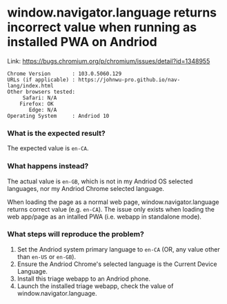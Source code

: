 # window.navigator.language returns incorrect value when running as installed PWA on Andriod

Link: https://bugs.chromium.org/p/chromium/issues/detail?id=1348955

```
Chrome Version       : 103.0.5060.129
URLs (if applicable) : https://johnwu-pro.github.io/nav-lang/index.html
Other browsers tested:
     Safari: N/A
    Firefox: OK
       Edge: N/A
Operating System     : Andriod 10
```

### What is the expected result?
The expected value is `en-CA`.

### What happens instead?
The actual value is `en-GB`, which is not in my Andriod OS selected languages, nor my Andriod Chrome selected language.

When loading the page as a normal web page, window.navigator.language returns correct value (e.g. `en-CA`). The issue only exists when loading the web app/page as an intalled PWA (i.e. webapp in standalone mode).

### What steps will reproduce the problem?
1. Set the Andriod system primary language to `en-CA` (OR, any value other than `en-US` or `en-GB`).
1. Ensure the Andriod Chrome's selected language is the Current Device Language.
1. Install this triage webapp to an Andriod phone.
1. Launch the installed triage webapp, check the value of window.navigator.language.
